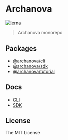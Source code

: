 # Archanova

[![lerna](https://img.shields.io/badge/maintained%20with-lerna-cc00ff.svg)](https://lernajs.io/)

> Archanova monorepo

## Packages

- [@archanova/cli](packages/cli)
- [@archanova/sdk](packages/sdk)
- [@archanova/tutorial](packages/tutorial)

## Docs

- [CLI](docs/cli.md)
- [SDK](docs/sdk/index.md)

## License

The MIT License
